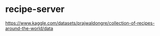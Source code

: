 # recipe-server

https://www.kaggle.com/datasets/prajwaldongre/collection-of-recipes-around-the-world/data
